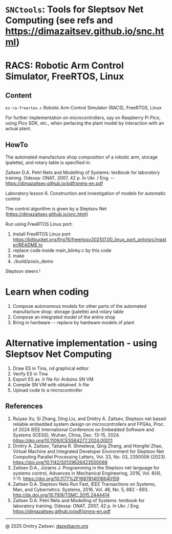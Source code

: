 # `SNCtools`: Tools for Sleptsov Net Computing (see refs and https://dimazaitsev.github.io/snc.html)
# RACS: Robotic Arm Control Simulator, FreeRTOS, Linux


## Content 

`es-ra-freertos.c` Robotic Arm Control Simulator (RACS), FreeRTOS, Linux

For further implementation on microcontrollers, say on Raspberry Pi Pico, using Pico SDK, etc., when perlacing the plant model by interaction with an actual plant. 


## HowTo

The automated manufacture shop composition of a robotic arm, storage (palette), and rotary table is specified in:

Zaitsev D.A. Petri Nets and Modelling of Systems: textbook for laboratory training. Odessa: ONAT, 2007, 42 p. In Ukr. / Eng. -- https://dimazaitsev.github.io/pdf/pnms-en.pdf

Laboratory lesson 6. Construction and investigation of models for automatic control 

The control algorithm is given by a Sleptsov Net (https://dimazaitsev.github.io/snc.html)

Run using FreeRTOS Linux port: 

1) Install FreeRTOS Linux port https://bitbucket.org/fjrg76/freertosv202107.00_linux_port_only/src/master/README.tx
2) replace code inside main_blinky.c by this code
4) make
5) ./build/posix_demo

Sleptsov steers !


# Learn when coding

1) Compose autonomous models for other parts of the automated manufacture shop: storage (palette) and rotary table
2) Compose an integrated model of the entire shop
3) Bring in hardware -- replace by hardware models of plant


# Alternative implementation - using Sleptsov Net Computing

1) Draw ES in Tina, nd graphical editor
2) Verify ES in Tina
3) Export ES as .h file for Arduino SN VM
4) Compile SN VM with obtained .h file
5) Upload code to a microcontroller

   
## References
 
1. Ruiyao Xu, Si Zhang, Ding Liu, and Dmitry A. Zaitsev, Sleptsov net based reliable embedded system design on microcontrollers and FPGAs, Proc. of 2024 IEEE International Conference on Embedded Software and Systems (ICESS), Wuhan, China, Dec. 13-15, 2024. https://doi.org/10.1109/ICESS64277.2024.00011
2. Dmitry A. Zaitsev, Tatiana R. Shmeleva, Qing Zhang, and Hongfei Zhao, Virtual Machine and Integrated Developer Environment for Sleptsov Net Computing Parallel Processing Letters, Vol. 33, No. 03, 2350006 (2023). https://doi.org/10.1142/S0129626423500068
3. Zaitsev D.A., Jürjens J. Programming in the Sleptsov net language for systems control, Advances in Mechanical Engineering, 2016, Vol. 8(4), 1-11. https://doi.org/10.1177%2F1687814016640159
4. Zaitsev D.A. Sleptsov Nets Run Fast, IEEE Transactions on Systems, Man, and Cybernetics: Systems, 2016, Vol. 46, No. 5, 682 - 693. http://dx.doi.org/10.1109/TSMC.2015.2444414
5. Zaitsev D.A. Petri Nets and Modelling of Systems: textbook for laboratory training. Odessa: ONAT, 2007, 42 p. In Ukr. / Eng. https://dimazaitsev.github.io/pdf/pnms-en.pdf

----------------------------------------------------------------------- 
@ 2025 Dmitry Zaitsev: daze@acm.org 
